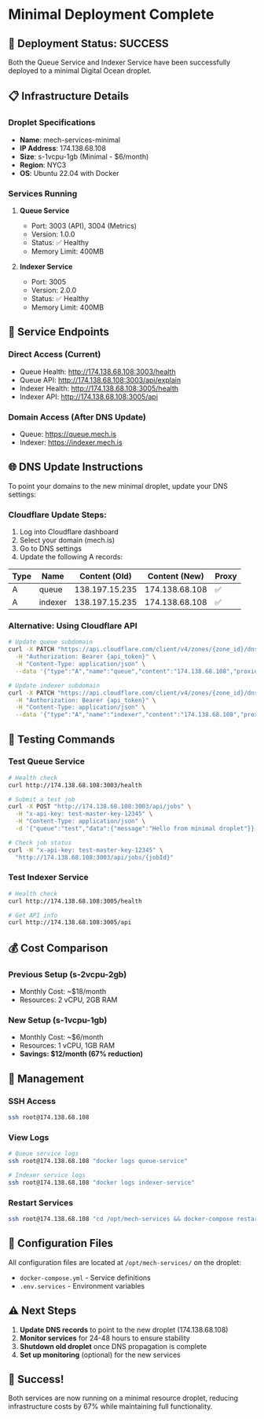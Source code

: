 # Minimal Deployment Complete

## 🚀 Deployment Status: SUCCESS

Both the Queue Service and Indexer Service have been successfully deployed to a minimal Digital Ocean droplet.

## 📋 Infrastructure Details

### Droplet Specifications
- **Name**: mech-services-minimal
- **IP Address**: 174.138.68.108
- **Size**: s-1vcpu-1gb (Minimal - $6/month)
- **Region**: NYC3
- **OS**: Ubuntu 22.04 with Docker

### Services Running
1. **Queue Service**
   - Port: 3003 (API), 3004 (Metrics)
   - Version: 1.0.0
   - Status: ✅ Healthy
   - Memory Limit: 400MB

2. **Indexer Service**
   - Port: 3005
   - Version: 2.0.0
   - Status: ✅ Healthy
   - Memory Limit: 400MB

## 🔗 Service Endpoints

### Direct Access (Current)
- Queue Health: http://174.138.68.108:3003/health
- Queue API: http://174.138.68.108:3003/api/explain
- Indexer Health: http://174.138.68.108:3005/health
- Indexer API: http://174.138.68.108:3005/api

### Domain Access (After DNS Update)
- Queue: https://queue.mech.is
- Indexer: https://indexer.mech.is

## 🌐 DNS Update Instructions

To point your domains to the new minimal droplet, update your DNS settings:

### Cloudflare Update Steps:
1. Log into Cloudflare dashboard
2. Select your domain (mech.is)
3. Go to DNS settings
4. Update the following A records:

| Type | Name    | Content (Old)   | Content (New)    | Proxy |
|------|---------|-----------------|------------------|-------|
| A    | queue   | 138.197.15.235  | 174.138.68.108   | ✅    |
| A    | indexer | 138.197.15.235  | 174.138.68.108   | ✅    |

### Alternative: Using Cloudflare API
```bash
# Update queue subdomain
curl -X PATCH "https://api.cloudflare.com/client/v4/zones/{zone_id}/dns_records/{record_id}" \
  -H "Authorization: Bearer {api_token}" \
  -H "Content-Type: application/json" \
  --data '{"type":"A","name":"queue","content":"174.138.68.108","proxied":true}'

# Update indexer subdomain
curl -X PATCH "https://api.cloudflare.com/client/v4/zones/{zone_id}/dns_records/{record_id}" \
  -H "Authorization: Bearer {api_token}" \
  -H "Content-Type: application/json" \
  --data '{"type":"A","name":"indexer","content":"174.138.68.108","proxied":true}'
```

## 🧪 Testing Commands

### Test Queue Service
```bash
# Health check
curl http://174.138.68.108:3003/health

# Submit a test job
curl -X POST "http://174.138.68.108:3003/api/jobs" \
  -H "x-api-key: test-master-key-12345" \
  -H "Content-Type: application/json" \
  -d '{"queue":"test","data":{"message":"Hello from minimal droplet"}}'

# Check job status
curl -H "x-api-key: test-master-key-12345" \
  "http://174.138.68.108:3003/api/jobs/{jobId}"
```

### Test Indexer Service
```bash
# Health check
curl http://174.138.68.108:3005/health

# Get API info
curl http://174.138.68.108:3005/api
```

## 💰 Cost Comparison

### Previous Setup (s-2vcpu-2gb)
- Monthly Cost: ~$18/month
- Resources: 2 vCPU, 2GB RAM

### New Setup (s-1vcpu-1gb)
- Monthly Cost: ~$6/month
- Resources: 1 vCPU, 1GB RAM
- **Savings: $12/month (67% reduction)**

## 🔧 Management

### SSH Access
```bash
ssh root@174.138.68.108
```

### View Logs
```bash
# Queue service logs
ssh root@174.138.68.108 "docker logs queue-service"

# Indexer service logs
ssh root@174.138.68.108 "docker logs indexer-service"
```

### Restart Services
```bash
ssh root@174.138.68.108 "cd /opt/mech-services && docker-compose restart"
```

## 📝 Configuration Files

All configuration files are located at `/opt/mech-services/` on the droplet:
- `docker-compose.yml` - Service definitions
- `.env.services` - Environment variables

## ⚠️ Next Steps

1. **Update DNS records** to point to the new droplet (174.138.68.108)
2. **Monitor services** for 24-48 hours to ensure stability
3. **Shutdown old droplet** once DNS propagation is complete
4. **Set up monitoring** (optional) for the new services

## 🎉 Success!

Both services are now running on a minimal resource droplet, reducing infrastructure costs by 67% while maintaining full functionality.